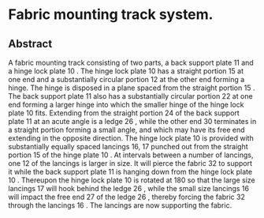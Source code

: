 # Fabric mounting track system.

## Abstract
A fabric mounting track consisting of two parts, a back support plate 11 and a hinge lock plate 10 . The hinge lock plate 10 has a straight portion 15 at one end and a substantially circular portion 12 at the other end forming a hinge. The hinge is disposed in a plane spaced from the straight portion 15 . The back support plate 11 also has a substantially circular portion 22 at one end forming a larger hinge into which the smaller hinge of the hinge lock plate 10 fits. Extending from the straight portion 24 of the back support plate 11 at an acute angle is a ledge 26 , while the other end 30 terminates in a straight portion forming a small angle, and which may have its free end extending in the opposite direction. The hinge lock plate 10 is provided with substantially equally spaced lancings 16, 17 punched out from the straight portion 15 of the hinge plate 10 . At intervals between a number of lancings, one 12 of the lancings is larger in size. It will pierce the fabric 32 to support it while the back support plate 11 is hanging down from the hinge lock plate 10 . Thereupon the hinge lock plate 10 is rotated at 180 so that the large size lancings 17 will hook behind the ledge 26 , while the small size lancings 16 will impact the free end 27 of the ledge 26 , thereby forcing the fabric 32 through the lancings 16 . The lancings are now supporting the fabric.
